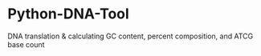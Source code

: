 # Python-DNA-Tool
DNA translation &amp; calculating GC content, percent composition, and ATCG base count
